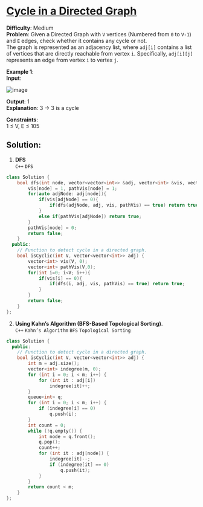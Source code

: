 # [Cycle in a Directed Graph](https://www.geeksforgeeks.org/problems/detect-cycle-in-a-directed-graph/1?utm_source=youtube&utm_medium=collab_striver_ytdescription&utm_campaign=detect-cycle-in-a-directed-graph)
**Difficulty**: Medium  
**Problem**:
Given a Directed Graph with `V` vertices (Numbered from `0` to `V-1`) and `E` edges, check whether it contains any cycle or not.  
The graph is represented as an adjacency list, where `adj[i]` contains a list of vertices that are directly reachable from vertex `i`. Specifically, `adj[i][j]` represents an edge from vertex `i` to vertex `j`.  

**Example 1**:  
**Input**:  

![image](https://github.com/user-attachments/assets/f91f6b6a-00f4-4473-99c5-cf70dbf3127d)  

**Output**: 1  
**Explanation**: 3 -> 3 is a cycle  

**Constraints**:  
1 ≤ V, E ≤ 105  

## Solution: 

1. **DFS**  
   `C++` `DFS`  

```cpp
class Solution {
    bool dfs(int node, vector<vector<int>> &adj, vector<int> &vis, vector<int> &pathVis){
        vis[node] = 1, pathVis[node] = 1;
        for(auto adjNode: adj[node]){
            if(vis[adjNode] == 0){
                if(dfs(adjNode, adj, vis, pathVis) == true) return true;
            }
            else if(pathVis[adjNode]) return true;
        }
        pathVis[node] = 0;
        return false;
    }
  public:
    // Function to detect cycle in a directed graph.
    bool isCyclic(int V, vector<vector<int>> adj) {
        vector<int> vis(V, 0);
        vector<int> pathVis(V,0);
        for(int i=0; i<V; i++){
            if(vis[i] == 0){
                if(dfs(i, adj, vis, pathVis) == true) return true;
            }
        }
        return false;
    }
};
```


2. **Using Kahn’s Algorithm (BFS-Based Topological Sorting)**.  
   `C++` `Kahn’s Algorithm` `BFS` `Topological Sorting`  
```cpp
class Solution {
  public:
    // Function to detect cycle in a directed graph.
    bool isCyclic(int V, vector<vector<int>> adj) {
        int m = adj.size();
        vector<int> indegree(m, 0);
        for (int i = 0; i < m; i++) {
            for (int it : adj[i]) 
                indegree[it]++;
        }
        queue<int> q;
        for (int i = 0; i < m; i++) {
            if (indegree[i] == 0) 
                q.push(i);
        }
        int count = 0;
        while (!q.empty()) {
            int node = q.front();
            q.pop();
            count++;
            for (int it : adj[node]) {
                indegree[it]--;
                if (indegree[it] == 0) 
                    q.push(it);
            }
        }
        return count < m;
    }
};
```
